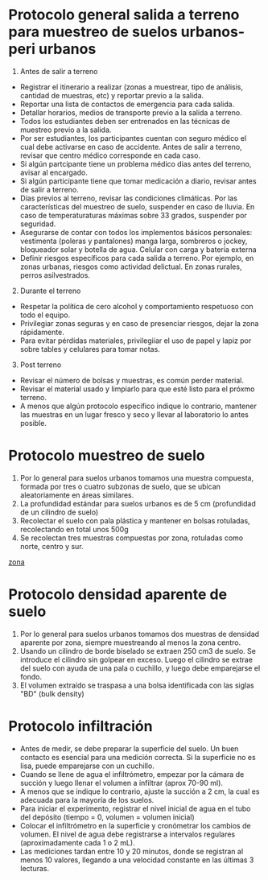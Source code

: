 # Protocolo general salida a terreno para muestreo de suelos urbanos-peri urbanos
1. Antes de salir a terreno
- Registrar el itinerario a realizar (zonas a muestrear, tipo de análisis, cantidad de muestras, etc) y reportar previo a la salida.
- Reportar una lista de contactos de emergencia para cada salida.
- Detallar horarios, medios de transporte previo a la salida a terreno.
- Todos los estudiantes deben ser entrenados en las técnicas de muestreo previo a la salida.
- Por ser estudiantes, los participantes cuentan con seguro médico el cual debe activarse en caso de accidente. Antes de salir a terreno, revisar que centro médico corresponde en cada caso.
- Si algún partcipante tiene un problema médico dias antes del terreno, avisar al encargado.
- Si algún participante tiene que tomar medicación a diario, revisar antes de salir a terreno.
- Días previos al terreno, revisar las condiciones climáticas. Por las características del muestreo de suelo, suspender en caso de lluvia. En caso de temperaturaturas máximas sobre 33 grados, suspender por seguridad.
- Asegurarse de contar con todos los implementos básicos personales: vestimenta (poleras y pantalones) manga larga, sombreros o jockey, bloqueador solar y botella de agua. Celular con carga y batería externa
- Definir riesgos específicos para cada salida a terreno. Por ejemplo, en zonas urbanas, riesgos como actividad delictual. En zonas rurales, perros asilvestrados.  

2. Durante el terreno
- Respetar la política de cero alcohol y comportamiento respetuoso con todo el equipo.
- Privilegiar zonas seguras y en caso de presenciar riesgos, dejar la zona rápidamente.
- Para evitar pérdidas materiales, privilegiiar el uso de papel y lapiz por sobre tables y celulares para tomar notas.

3. Post terreno
- Revisar el número de bolsas y muestras, es común perder material. 
- Revisar el material usado y limpiarlo para que esté listo para el próxmo terreno.
- A menos que algún protocolo específico indique lo contrario, mantener las muestras en un lugar fresco y seco y llevar al laboratorio lo antes posible.

# Protocolo muestreo de suelo
1. Por lo general para suelos urbanos tomamos una muestra compuesta, formada por tres o cuatro subzonas de suelo, que se ubican aleatoriamente en áreas similares. 
2. La profundidad estándar para suelos urbanos es de 5 cm (profundidad de un cilindro de suelo) 
3. Recolectar el suelo con pala plástica y mantener en bolsas rotuladas, recolectando en total unos 500g 
4. Se recolectan tres muestras compuestas por zona, rotuladas como norte, centro y sur.

[zona](https://github.com/Saryace/lbro_laboratorio/imagenes/blob/main/zona.jpeg?raw=true)

# Protocolo densidad aparente de suelo
1. Por lo general para suelos urbanos tomamos dos muestras de densidad aparente por zona, siempre muestreando al menos la zona centro.
2. Usando un cilindro de borde biselado se extraen 250 cm3 de suelo. Se introduce el cilindro sin golpear en exceso. Luego el cilindro se extrae del suelo con ayuda de una pala o cuchillo, y luego debe emparejarse el fondo. 
3. El volumen extraído se traspasa a una bolsa identificada con las siglas "BD" (bulk density) 

# Protocolo infiltración
- Antes de medir, se debe preparar la superficie del suelo. Un buen contacto es esencial para una medición correcta. Si la superficie no es lisa, puede emparejarse con un cuchillo.
- Cuando se llene de agua el infiltrómetro, empezar por la cámara de succión y luego llenar el volumen a infiltrar (aprox 70-90 ml). 
- A menos que se indique lo contrario, ajuste la succión a 2 cm, la cual es adecuada para la mayoría de los suelos. 
- Para iniciar el experimento, registrar el nivel inicial de agua en el tubo del depósito (tiempo = 0, volumen = volumen inicial)
- Colocar el infiltrómetro en la superficie y cronómetrar los cambios de volumen. El nivel de agua debe registrarse a intervalos regulares (aproximadamente cada 1 o 2 mL).
- Las mediciones tardan entre 10 y 20 minutos, donde se registran al menos 10 valores, llegando a una velocidad constante en las últimas 3 lecturas. 

